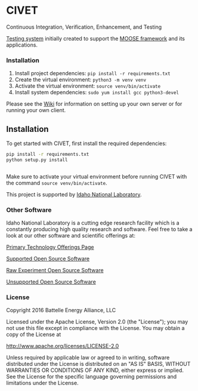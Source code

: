 # CIVET
Continuous Integration, Verification, Enhancement, and Testing

[Testing system](https://civet.inl.gov) initially created to support the [MOOSE framework](http://www.mooseframework.org) and its applications.

### Installation
1. Install project dependencies: `pip install -r requirements.txt`
2. Create the virtual environment: `python3 -m venv venv`
3. Activate the virtual environment: `source venv/bin/activate`
4. Install system dependencies: `sudo yum install gcc python3-devel`






Please see the [Wiki](https://www.github.com/idaholab/civet/wiki) for information on setting up your own server or
for running your own client.

## Installation




To get started with CIVET, first install the required dependencies:




```bash
pip install -r requirements.txt
python setup.py install



```

Make sure to activate your virtual environment before running CIVET with the command `source venv/bin/activate`.






This project is supported by [Idaho National Laboratory](https://www.inl.gov/).

### Other Software
Idaho National Laboratory is a cutting edge research facility which is a constantly producing high quality research and software. Feel free to take a look at our other software and scientific offerings at:

[Primary Technology Offerings Page](https://www.inl.gov/inl-initiatives/technology-deployment)

[Supported Open Source Software](https://github.com/idaholab)

[Raw Experiment Open Source Software](https://github.com/IdahoLabResearch)

[Unsupported Open Source Software](https://github.com/IdahoLabCuttingBoard)

### License

Copyright 2016 Battelle Energy Alliance, LLC

Licensed under the Apache License, Version 2.0 (the "License");
you may not use this file except in compliance with the License.
You may obtain a copy of the License at

  http://www.apache.org/licenses/LICENSE-2.0

Unless required by applicable law or agreed to in writing, software
distributed under the License is distributed on an "AS IS" BASIS,
WITHOUT WARRANTIES OR CONDITIONS OF ANY KIND, either express or implied.
See the License for the specific language governing permissions and
limitations under the License.
